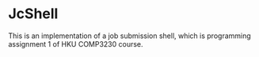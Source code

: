 # JcShell
This is an implementation of a job submission shell, which is programming assignment 1 of HKU COMP3230 course.


